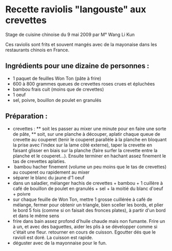 # Recette raviolis "langouste" aux crevettes
Stage de cuisine chinoise du 9 mai 2009 par M° Wang Li Kun


Ces raviolis sont frits et souvent mangés avec de la mayonaise dans les restaurants chinois en France.

## Ingrédients pour une dizaine de personnes :
* 1 paquet de feuilles Won Ton (pâte à frire)
* 600 à 800 grammes queues de crevettes roses crues et épluchées
* bambou frais cuit (moins que de crevettes)
* 1 oeuf
* sel, poivre, bouillon de poulet en granulés

## Préparation :
* crevettes :
** soit les passer au mixer une minute pour en faire une sorte de pâte,
** soit, sur une planche à découper, aplatir chaque queue de crevette au couperet (tenir le couperet
parallèle à la planche en bloquant la prise avec l'index sur la lame côté externe), taper la crevette en
faisant glisser en biais sur la planche (faire surfer la crevette entre la planche et le couperet...). Ensuite
terminer en hachant assez finement le tas de crevettes aplaties.
*  ­ bambou
hacher finement (volume un peu moins que le tas de crevettes) au couperet ou rapidement au mixer
* séparer le blanc du jaune d'1 oeuf
* dans un saladier, mélanger hachis de crevettes + bambou + 1 cuillère à café de bouillon de
poulet en granulés + sel + la moitié du blanc d'oeuf + poivre
*  sur chaque feuille de Won Ton, mettre 1 grosse cuillérée à café de mélange, fermer pour
obtenir un triangle, bien sceller les bords, et plier le bord 5 fois (comme si on faisait des fronces plates),
à partir d'un bord et dans le même sens
* frire dans bain assez profond d'huile chaude mais non fumante.
Frire un à un, et avec des baguettes, aider les plis à se développer comme si c'était une fleur. retourner
en cours de cuisson. Egoutter dés que le ravioli est doré. La cuisson est rapide.
*  déguster avec de la mayonnaise pour le fun.

